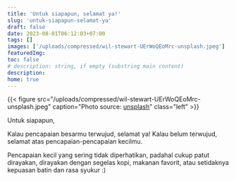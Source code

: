 ```yaml
---
title: 'Untuk siapapun, selamat ya!'
slug: 'untuk-siapapun-selamat-ya'
draft: false
date: 2023-08-01T06:12:03+07:00
tags: []
images: ['/uploads/compressed/wil-stewart-UErWoQEoMrc-unsplash.jpeg']
featuredImg:
toc: false
# description: string, if empty (substring main content)
description:
home: true
---
```


{{< figure src="/uploads/compressed/wil-stewart-UErWoQEoMrc-unsplash.jpeg" caption="Photo source: [unsplash](https://unsplash.com/photos/UErWoQEoMrc?utm_source=unsplash&utm_medium=referral&utm_content=creditCopyText)" class="left" >}}

Untuk siapapun,

Kalau pencapaian besarmu terwujud, selamat ya! Kalau belum terwujud, selamat atas pencapaian-pencapaian kecilmu.

Pencapaian kecil yang sering tidak diperhatikan, padahal cukup patut dirayakan, dirayakan dengan segelas kopi, makanan favorit, atau setidaknya kepuasan batin dan rasa syukur :)
